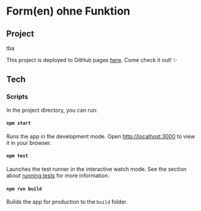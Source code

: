 # Form(en) ohne Funktion

## Project

tba

This project is deployed to GitHub pages [here](https://jandriescher.github.io/formen-ohne-funktion/). Come check it out! ✨

## Tech

### Scripts

In the project directory, you can run:

#### `npm start`

Runs the app in the development mode.
Open [http://localhost:3000](http://localhost:3000) to view it in your browser.

#### `npm test`

Launches the test runner in the interactive watch mode.
See the section about [running tests](https://facebook.github.io/create-react-app/docs/running-tests) for more information.

#### `npm run build`

Builds the app for production to the `build` folder.
